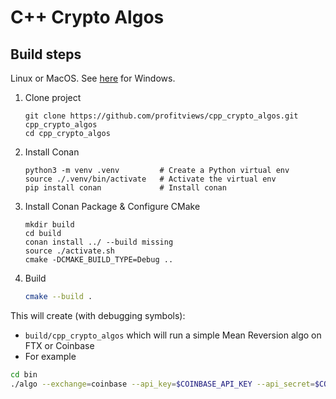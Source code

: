 # C++ Crypto Algos

## Build steps

Linux or MacOS.  See [here](https://github.com/profitviews/cpp_crypto_algos/blob/896f7bf3a1c54c4f2597a2abfd4de70bb8ed32e1/windows.md) for Windows.

1. Clone project
   ```
   git clone https://github.com/profitviews/cpp_crypto_algos.git cpp_crypto_algos
   cd cpp_crypto_algos
   ```

2. Install Conan
   ```
   python3 -m venv .venv         # Create a Python virtual env
   source ./.venv/bin/activate   # Activate the virtual env
   pip install conan             # Install conan
   ```

3. Install Conan Package & Configure CMake 
   ```
   mkdir build
   cd build
   conan install ../ --build missing
   source ./activate.sh
   cmake -DCMAKE_BUILD_TYPE=Debug ..
   ```
   
4. Build
   ```bash
   cmake --build .
   ```

This will create (with debugging symbols):

* `build/cpp_crypto_algos` which will run a simple Mean Reversion algo on FTX or Coinbase
* For example
```bash
cd bin
./algo --exchange=coinbase --api_key=$COINBASE_API_KEY --api_secret=$COINBASE_API_SECRET --api_phrase=$COINBASE_API_PHRASE --lookback=50 --reversion_level=2 --base_quantity=0.0025 --symbol=ETH-BTC
```

